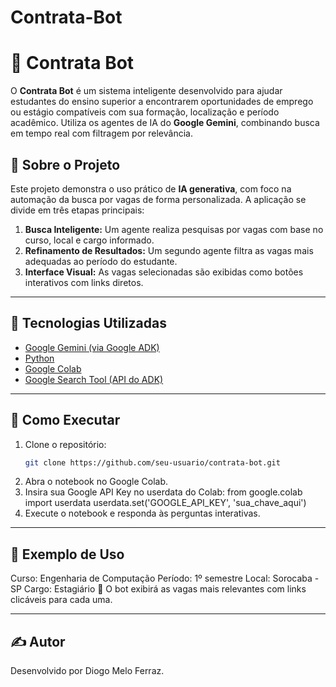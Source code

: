 # Contrata-Bot
# 🤖 Contrata Bot

O **Contrata Bot** é um sistema inteligente desenvolvido para ajudar estudantes do ensino superior a encontrarem oportunidades de emprego ou estágio compatíveis com sua formação, localização e período acadêmico. Utiliza os agentes de IA do **Google Gemini**, combinando busca em tempo real com filtragem por relevância.

## 🧠 Sobre o Projeto

Este projeto demonstra o uso prático de **IA generativa**, com foco na automação da busca por vagas de forma personalizada. A aplicação se divide em três etapas principais:

1. **Busca Inteligente:** Um agente realiza pesquisas por vagas com base no curso, local e cargo informado.
2. **Refinamento de Resultados:** Um segundo agente filtra as vagas mais adequadas ao período do estudante.
3. **Interface Visual:** As vagas selecionadas são exibidas como botões interativos com links diretos.

---

## 🚀 Tecnologias Utilizadas

- [Google Gemini (via Google ADK)](https://cloud.google.com/vertex-ai/docs/generative-ai/overview)
- [Python](https://www.python.org/)
- [Google Colab](https://colab.research.google.com/)
- [Google Search Tool (API do ADK)](https://github.com/google/generative-ai-docs/tree/main/gemini-api-examples)

---

## 🧪 Como Executar

1. Clone o repositório:
   ```bash
   git clone https://github.com/seu-usuario/contrata-bot.git
2. Abra o notebook no Google Colab.
3. Insira sua Google API Key no userdata do Colab:
   from google.colab import userdata
   userdata.set('GOOGLE_API_KEY', 'sua_chave_aqui')
4. Execute o notebook e responda às perguntas interativas.

---

## 💼 Exemplo de Uso

Curso: Engenharia de Computação
Período: 1º semestre
Local: Sorocaba - SP
Cargo: Estagiário
🔗 O bot exibirá as vagas mais relevantes com links clicáveis para cada uma.

---

## ✍️ Autor

Desenvolvido por Diogo Melo Ferraz.
